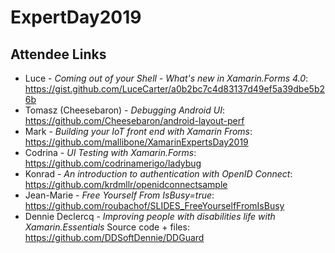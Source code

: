 # ExpertDay2019

## Attendee Links

- Luce - *Coming out of your Shell - What's new in Xamarin.Forms 4.0*: https://gist.github.com/LuceCarter/a0b2bc7c4d83137d49ef5a39dbe5b26b
- Tomasz (Cheesebaron) - *Debugging Android UI*: https://github.com/Cheesebaron/android-layout-perf
- Mark - *Building your IoT front end with Xamarin Froms*: https://github.com/mallibone/XamarinExpertsDay2019
- Codrina - *UI Testing with Xamarin.Forms*: https://github.com/codrinamerigo/ladybug
- Konrad - *An introduction to authentication with OpenID Connect*: https://github.com/krdmllr/openidconnectsample
- Jean-Marie - *Free Yourself From IsBusy=true*: https://github.com/roubachof/SLIDES_FreeYourselfFromIsBusy 
- Dennie Declercq - *Improving people with disabilities life with Xamarin.Essentials* Source code + files: https://github.com/DDSoftDennie/DDGuard
